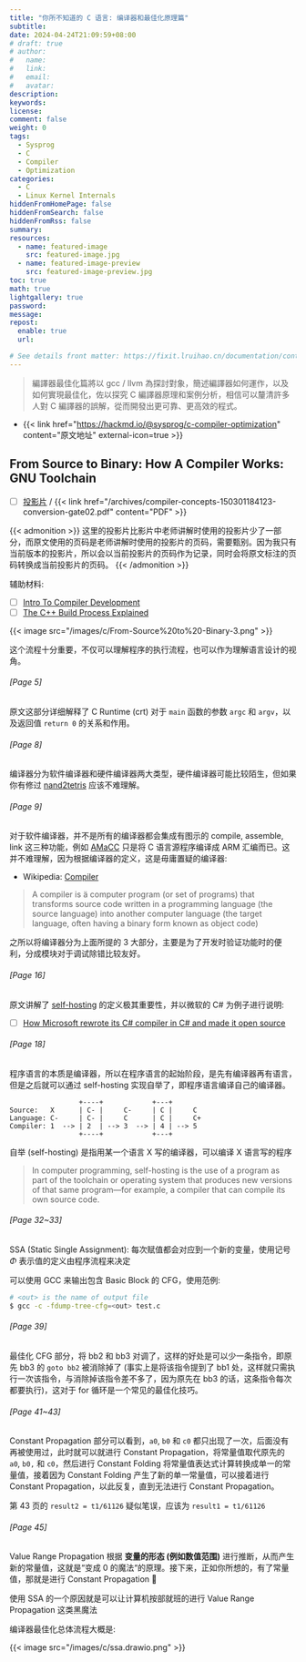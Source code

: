 ```yaml
---
title: "你所不知道的 C 语言: 编译器和最佳化原理篇"
subtitle:
date: 2024-04-24T21:09:59+08:00
# draft: true
# author:
#   name:
#   link:
#   email:
#   avatar:
description:
keywords:
license:
comment: false
weight: 0
tags:
  - Sysprog
  - C
  - Compiler
  - Optimization
categories:
  - C
  - Linux Kernel Internals
hiddenFromHomePage: false
hiddenFromSearch: false
hiddenFromRss: false
summary:
resources:
  - name: featured-image
    src: featured-image.jpg
  - name: featured-image-preview
    src: featured-image-preview.jpg
toc: true
math: true
lightgallery: true
password:
message:
repost:
  enable: true
  url:

# See details front matter: https://fixit.lruihao.cn/documentation/content-management/introduction/#front-matter
---
```


> 編譯器最佳化篇將以 gcc / llvm 為探討對象，簡述編譯器如何運作，以及如何實現最佳化，佐以探究 C 編譯器原理和案例分析，相信可以釐清許多人對 C 編譯器的誤解，從而開發出更可靠、更高效的程式。

<!--more-->

- {{< link href="https://hackmd.io/@sysprog/c-compiler-optimization" content="原文地址" external-icon=true >}}

## From Source to Binary: How A Compiler Works: GNU Toolchain

- [ ] [投影片](http://www.slideshare.net/jserv/how-a-compiler-works-gnu-toolchain)
/ {{< link href="/archives/compiler-concepts-150301184123-conversion-gate02.pdf" content="PDF" >}}

{{< admonition >}}
这里的投影片比影片中老师讲解时使用的投影片少了一部分，而原文使用的页码是老师讲解时使用的投影片的页码，需要甄别。因为我只有当前版本的投影片，所以会以当前投影片的页码作为记录，同时会将原文标注的页码转换成当前投影片的页码。
{{< /admonition >}}

辅助材料:
- [ ] [Intro To Compiler Development](https://slide.logan.tw/compiler-intro/#/)
- [ ] [The C++ Build Process Explained](https://github.com/green7ea/blog)

{{< image src="/images/c/From-Source%20to%20-Binary-3.png" >}}

这个流程十分重要，不仅可以理解程序的执行流程，也可以作为理解语言设计的视角。

###### [Page 5]

原文这部分详细解释了 C Runtime (crt) 对于 `main` 函数的参数 `argc` 和 `argv`，以及返回值 `return 0` 的关系和作用。

###### [Page 8]

编译器分为软件编译器和硬件编译器两大类型，硬件编译器可能比较陌生，但如果你有修过 [nand2tetris](https://www.nand2tetris.org/) 应该不难理解。

###### [Page 9]

对于软件编译器，并不是所有的编译器都会集成有图示的 compile, assemble, link 这三种功能，例如 [AMaCC](https://github.com/jserv/amacc) 只是将 C 语言源程序编译成 ARM 汇编而已。这并不难理解，因为根据编译器的定义，这是毋庸置疑的编译器:

- Wikipedia: [Compiler](https://en.wikipedia.org/wiki/Compiler)
> A compiler is ä computer program (or set of programs) that transforms source code written in a programming language (the source language) into another computer language (the target language, often having a binary form known as object code)

之所以将编译器分为上面所提的 3 大部分，主要是为了开发时验证功能时的便利，分成模块对于调试除错比较友好。

###### [Page 16]

原文讲解了 [self-hosting](https://en.wikipedia.org/wiki/Self-hosting) 的定义极其重要性，并以微软的 C# 为例子进行说明:
- [ ] [How Microsoft rewrote its C# compiler in C# and made it open source](https://medium.com/microsoft-open-source-stories/how-microsoft-rewrote-its-c-compiler-in-c-and-made-it-open-source-4ebed5646f98)

###### [Page 18]

程序语言的本质是编译器，所以在程序语言的起始阶段，是先有编译器再有语言，但是之后就可以通过 self-hosting 实现自举了，即程序语言编译自己的编译器。

```
                 +----+            +---+
Source:   X      | C- |     C-     | C |     C 
Language: C-     | C- |     C      | C |     C+
Compiler: 1  --> | 2  | --> 3  --> | 4 | --> 5 
                 +----+            +---+
```

自举 (self-hosting) 是指用某一个语言 X 写的编译器，可以编译 X 语言写的程序
> In computer programming, self-hosting is the use of a program as part of the toolchain or operating system that produces new versions of that same program—for example, a compiler that can compile its own source code. 

###### [Page 32~33]

SSA (Static Single Assignment): 每次赋值都会对应到一个新的变量，使用记号 $\Phi$ 表示值的定义由程序流程来决定

可以使用 GCC 来输出包含 Basic Block 的 CFG，使用范例:
```bash
# <out> is the name of output file
$ gcc -c -fdump-tree-cfg=<out> test.c
```

###### [Page 39]

最佳化 CFG 部分，将 bb2 和 bb3 对调了，这样的好处是可以少一条指令，即原先 bb3 的 `goto bb2` 被消除掉了 (事实上是将该指令提到了 bb1 处，这样就只需执行一次该指令，与消除掉该指令差不多了，因为原先在 bb3 的话，这条指令每次都要执行)，这对于 for 循环是一个常见的最佳化技巧。

###### [Page 41~43]
Constant Propagation 部分可以看到，`a0`, `b0` 和 `c0` 都只出现了一次，后面没有再被使用过，此时就可以就进行 Constant Propagation，将常量值取代原先的 `a0`, `b0,` 和 `c0`，然后进行 Constant Folding 将常量值表达式计算转换成单一的常量值，接着因为 Constant Folding 产生了新的单一常量值，可以接着进行 Constant Propagation，以此反复，直到无法进行 Constant Propagation。

第 43 页的 `result2 = t1/61126` 疑似笔误，应该为 `result1 = t1/61126`

###### [Page 45]

Value Range Propagation 根据 **变量的形态 (例如数值范围)** 进行推断，从而产生新的常量值，这就是“变成 0 的魔法“的原理。接下来，正如你所想的，有了常量值，那就是进行 Constant Propagation :rofl:

使用 SSA 的一个原因就是可以让计算机按部就班的进行 Value Range Propagation 这类黑魔法

编译器最佳化总体流程大概是:

{{< image src="/images/c/ssa.drawio.png" >}}
